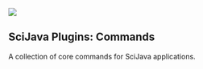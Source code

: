 [![](http://jenkins.imagej.net/job/SciJava-plugins-commands/lastBuild/badge/icon)](http://jenkins.imagej.net/job/SciJava-plugins-commands/)

SciJava Plugins: Commands
-------------------------

A collection of core commands for SciJava applications.
